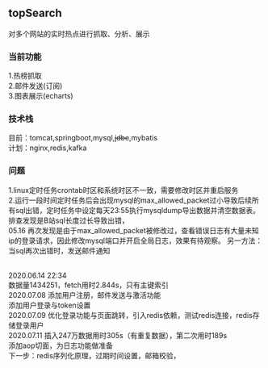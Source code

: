 ## topSearch
对多个网站的实时热点进行抓取、分析、展示

### 当前功能
1.热榜抓取
<br>
2.邮件发送(订阅)
<br>
3.图表展示(echarts)

### 技术栈
目前：tomcat,springboot,mysql,<del>jdbc</del>,mybatis
<br>
计划：nginx,redis,kafka


### 问题
1.linux定时任务crontab时区和系统时区不一致，需要修改时区并重启服务
<br>
2.运行一段时间定时任务后会出现mysql的max_allowed_packet过小导致后续所有sql出错，定时任务中设定每天23:55执行mysqldump导出数据并清空数据表。
排查发现是B站sql长度过长导致出错，
<br>
05.16 再次发现是由于max_allowed_packet被修改过，查看错误日志有大量未知ip的登录请求，因此修改mysql端口并开启全局日志，效果有待观察。
另一方法：当sql再次出错时，发送邮件通知

<br>
2020.06.14 22:34
<br>
数据量1434251，fetch用时2.844s，只有主键索引

<br>
2020.07.08 添加用户注册，邮件发送与激活功能
<br>
添加用户登录与token设置
<br>
2020.07.09 优化登录功能与页面跳转，引入redis依赖，测试redis连接，redis存储登录用户
<br>
2020.07.11 插入247万数据用时305s（有重复数据），第二次用时189s
<br>
添加aop切面，为日志功能做准备
<br>
下一步：redis序列化原理，过期时间设置，邮箱校验，


